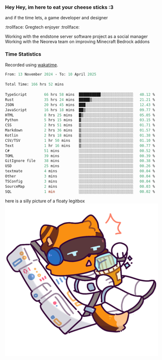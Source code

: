 ### Hey Hey, im here to eat your cheese sticks :3
and if the time lets, a game developer and designer

:trollface: Gregtech enjoyer :trollface:

Working with the endstone server software project as a social manager<br>
Working with the Neoreva team on improving Minecraft Bedrock addons

### Time Statistics
Recorded using [wakatime](https://wakatime.com).

<!--START_SECTION:waka-->

```ocaml
From: 13 November 2024 - To: 10 April 2025

Total Time: 166 hrs 52 mins

TypeScript        66 hrs 58 mins  ██████████░░░░░░░░░░░░░░░   40.12 %
Rust              35 hrs 24 mins  █████▒░░░░░░░░░░░░░░░░░░░   21.21 %
JSON              20 hrs 45 mins  ███░░░░░░░░░░░░░░░░░░░░░░   12.43 %
JavaScript        16 hrs 18 mins  ██▒░░░░░░░░░░░░░░░░░░░░░░   09.77 %
HTML              8 hrs 25 mins   █▒░░░░░░░░░░░░░░░░░░░░░░░   05.05 %
Python            5 hrs 15 mins   ▓░░░░░░░░░░░░░░░░░░░░░░░░   03.15 %
CSS               2 hrs 51 mins   ▒░░░░░░░░░░░░░░░░░░░░░░░░   01.71 %
Markdown          2 hrs 36 mins   ▒░░░░░░░░░░░░░░░░░░░░░░░░   01.57 %
Kotlin            2 hrs 18 mins   ▒░░░░░░░░░░░░░░░░░░░░░░░░   01.38 %
CSV/TSV           1 hr 50 mins    ▒░░░░░░░░░░░░░░░░░░░░░░░░   01.10 %
Text              1 hr 16 mins    ▒░░░░░░░░░░░░░░░░░░░░░░░░   00.77 %
C#                51 mins         ░░░░░░░░░░░░░░░░░░░░░░░░░   00.52 %
TOML              39 mins         ░░░░░░░░░░░░░░░░░░░░░░░░░   00.39 %
GitIgnore file    38 mins         ░░░░░░░░░░░░░░░░░░░░░░░░░   00.38 %
USD               25 mins         ░░░░░░░░░░░░░░░░░░░░░░░░░   00.26 %
textmate          4 mins          ░░░░░░░░░░░░░░░░░░░░░░░░░   00.04 %
Other             3 mins          ░░░░░░░░░░░░░░░░░░░░░░░░░   00.04 %
TSConfig          3 mins          ░░░░░░░░░░░░░░░░░░░░░░░░░   00.04 %
SourceMap         2 mins          ░░░░░░░░░░░░░░░░░░░░░░░░░   00.03 %
SQL               1 min           ░░░░░░░░░░░░░░░░░░░░░░░░░   00.02 %
```

<!--END_SECTION:waka-->

here is a silly picture of a floaty legitbox
![Silly legitbox](goobernoback_lower.png)
